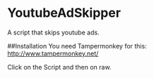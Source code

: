 # YoutubeAdSkipper
A script that skips youtube ads.

##Installation
You need Tampermonkey for this: http://www.tampermonkey.net/

Click on the Script and then on raw.

